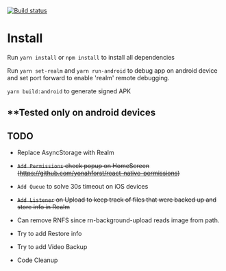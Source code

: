 
[![Build status](https://build.appcenter.ms/v0.1/apps/06504b1f-2588-4e54-a8e9-d9b7c9d769a7/branches/ota/badge)](https://appcenter.ms)



# Install

Run `yarn install` or `npm install` to install all dependencies

Run `yarn set-realm` and `yarn run-android` to debug app on android device and set port forward to enable 'realm' remote debugging.

`yarn build:android` to generate signed APK


## **Tested only on android devices

## TODO
- Replace AsyncStorage with Realm

- <del>`Add Permissions` check popup on HomeScreen (https://github.com/yonahforst/react-native-permissions) </del>

- `Add Queue` to solve 30s timeout on iOS devices

- <del>`Add Listener` on Upload to keep track of files that were backed up and store info in Realm</del>

- Can remove RNFS since rn-background-upload reads image from path.

- Try to add Restore info

- Try to add Video Backup 

- Code Cleanup


